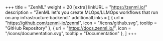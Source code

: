 +++
title = "ZenML"
weight = 20
[extra]
linkURL = "https://zenml.io/"
description = "ZenML let's you create MLOps/LLMOps workflows that run on any infrastructure backend."
additionalLinks = [
  { url = "https://github.com/zenml-io/zenml", icon = "/icons/github.svg", tooltip = "GitHub Repository" },
  { url = "https://docs.zenml.io/", icon = "/icons/documentation.svg", tooltip = "Documentation" },
]
+++
